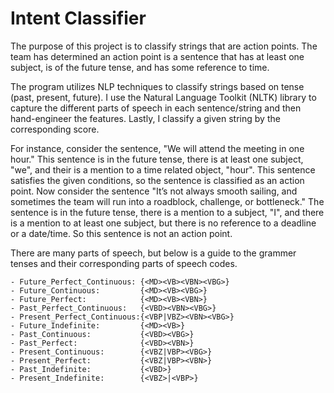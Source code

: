 # Intent Classifier

The purpose of this project is to classify strings that are action points. The team has determined an action point is a sentence that has at least one subject, is of the future tense, and has some reference to time. 

The program utilizes NLP techniques to classify strings based on tense (past, present, future). I use the Natural Language Toolkit (NLTK) library to capture the different parts of speech in each sentence/string and then hand-engineer the features. Lastly, I classify a given string by the corresponding score. 

For instance, consider the sentence, "We will attend the meeting in one hour." This sentence is in the future tense, there is at least one subject, "we", and their is a mention to a time related object, "hour". This sentence satisfies the given conditions, so the sentence is classified as an action point. Now consider the sentence "It’s not always smooth sailing, and sometimes the team will run into a roadblock, challenge, or bottleneck." The sentence is in the future tense, there is a mention to a subject, "I", and there is a mention to at least one subject, but there is no reference to a deadline or a date/time. So this sentence is not an action point.

There are many parts of speech, but below is a guide to the grammer tenses and their corresponding parts of speech codes.

```
- Future_Perfect_Continuous: {<MD><VB><VBN><VBG>}
- Future_Continuous:         {<MD><VB><VBG>}
- Future_Perfect:            {<MD><VB><VBN>}
- Past_Perfect_Continuous:   {<VBD><VBN><VBG>}
- Present_Perfect_Continuous:{<VBP|VBZ><VBN><VBG>}
- Future_Indefinite:         {<MD><VB>}
- Past_Continuous:           {<VBD><VBG>}
- Past_Perfect:              {<VBD><VBN>}
- Present_Continuous:        {<VBZ|VBP><VBG>}
- Present_Perfect:           {<VBZ|VBP><VBN>}
- Past_Indefinite:           {<VBD>}
- Present_Indefinite:        {<VBZ>|<VBP>}
```

